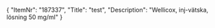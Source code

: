 {
  "ItemNr": "187337",
  "Title": "test",
  "Description": "Wellicox, inj-vätska, lösning 50 mg/ml"
}